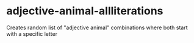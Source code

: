 # adjective-animal-allliterations
Creates random list of "adjective animal" combinations where both start with a specific letter
